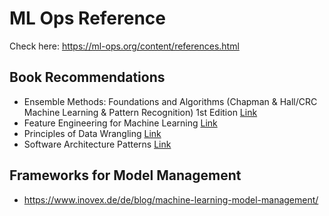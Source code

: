 # ML Ops Reference

Check here: https://ml-ops.org/content/references.html


## Book Recommendations
- Ensemble Methods: Foundations and Algorithms (Chapman & Hall/CRC Machine Learning & Pattern Recognition) 1st Edition [Link](https://www.amazon.com/exec/obidos/ASIN/1439830037/acmorg-20)
- Feature Engineering for Machine Learning [Link](https://www.oreilly.com/library/view/feature-engineering-for/9781491953235/)
- Principles of Data Wrangling [Link](https://www.oreilly.com/library/view/principles-of-data/9781491938911/)
- Software Architecture Patterns [Link](https://www.oreilly.com/library/view/software-architecture-patterns/9781491971437/)

## Frameworks for Model Management
- https://www.inovex.de/de/blog/machine-learning-model-management/
